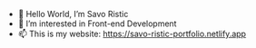 - 👋 Hello World, I’m Savo Ristic
- 👀 I’m interested in Front-end Development
- 📫 This is my website: https://savo-ristic-portfolio.netlify.app
